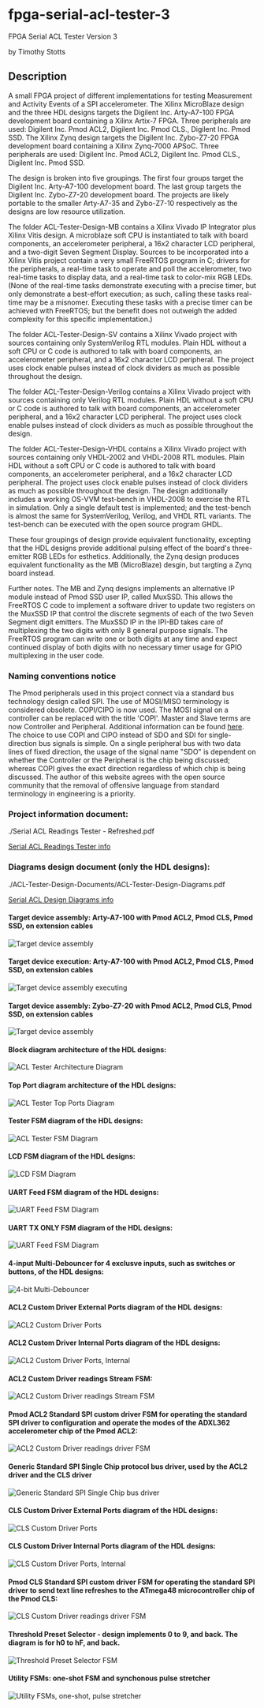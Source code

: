 # fpga-serial-acl-tester-3

FPGA Serial ACL Tester Version 3

by Timothy Stotts


## Description
A small FPGA project of different implementations for testing Measurement and Activity Events of a SPI accelerometer.
The Xilinx MicroBlaze design and the three HDL designs targets the
Digilent Inc. Arty-A7-100 FPGA development board containing a Xilinx Artix-7 FPGA.
Three peripherals are used: Digilent Inc. Pmod ACL2, Digilent Inc. Pmod CLS., Digilent Inc. Pmod SSD.
The Xilinx Zynq design targets the
Digilent Inc. Zybo-Z7-20 FPGA development board containing a Xilinx Zynq-7000 APSoC.
Three peripherals are used: Digilent Inc. Pmod ACL2, Digilent Inc. Pmod CLS., Digilent Inc. Pmod SSD.

The design is broken into five groupings. 
The first four groups target the Digilent Inc. Arty-A7-100 development board.
The last group targets the Digilent Inc. Zybo-Z7-20 development board.
The projects are likely portable to the smaller Arty-A7-35 and Zybo-Z7-10 respectively
as the designs are low resource utilization.

The folder ACL-Tester-Design-MB contains a Xilinx Vivado IP Integrator plus
Xilinx Vitis design.
A microblaze soft CPU is instantiated to talk with board components,
an accelerometer peripheral,
a 16x2 character LCD peripheral,
and a two-digit Seven Segment Display.
Sources to be incorporated into a Xilinx Vitis project contain
a very small FreeRTOS program in C; drivers
for the peripherals, a real-time task to operate and poll the accelerometer,
two real-time tasks to display data, and a real-time task to color-mix RGB LEDs.
(None of the real-time tasks demonstrate executing with a precise timer, but only
demonstrate a best-effort execution; as such, calling these tasks real-time
may be a misnomer. Executing these tasks with a precise timer can be achieved
with FreeRTOS; but the benefit does not outweigh the added complexity for
this specific implementation.)  

The folder ACL-Tester-Design-SV contains a Xilinx Vivado project with sources
containing only SystemVerilog RTL modules. Plain HDL without a soft CPU or C code is authored to
talk with board components, an accelerometer peripheral, and a 16x2 character LCD peripheral.
The project uses clock enable pulses instead of clock dividers
as much as possible throughout the design.

The folder ACL-Tester-Design-Verilog contains a Xilinx Vivado project with sources
containing only Verilog RTL modules. Plain HDL without a soft CPU or C code is authored to
talk with board components, an accelerometer peripheral, and a 16x2 character LCD peripheral.
The project uses clock enable pulses instead of clock dividers
as much as possible throughout the design.

The folder ACL-Tester-Design-VHDL contains a Xilinx Vivado project with sources
containing only VHDL-2002 and VHDL-2008 RTL modules. Plain HDL without a soft CPU or C code
is authored to
talk with board components, an accelerometer peripheral, and a 16x2 character LCD peripheral.
The project uses clock enable pulses instead of clock dividers
as much as possible throughout the design.
The design additionally includes a working OS-VVM
test-bench in VHDL-2008 to exercise the RTL in simulation. Only a single default test is
implemented; and the test-bench is almost the same for SystemVerilog, Verilog, and VHDL RTL
variants. The test-bench can be executed with the open source program GHDL.

These four groupings of design provide equivalent functionality, excepting that the HDL designs provide
additional pulsing effect of the board's three-emitter RGB LEDs for esthetics. Additionally, the Zynq
design produces equivalent functionality as the MB (MicroBlaze) desgin, but targting a Zynq board instead.

Further notes.
The MB and Zynq designs
implements an alternative IP module instead of Pmod SSD user IP, called MuxSSD. This allows the
FreeRTOS C code to implement a software driver to update two registers on the MuxSSD IP that control
the discrete segments of each of the two Seven Segment digit emitters. The MuxSSD IP in the IPI-BD
takes care of multiplexing the two digits with only 8 general purpose signals. The FreeRTOS
program can write one or both digits at any time and expect continued display of both digits
with no necessary timer usage for GPIO multiplexing in the user code.

### Naming conventions notice
The Pmod peripherals used in this project connect via a standard bus technology design called SPI.
The use of MOSI/MISO terminology is considered obsolete. COPI/CIPO is now used. The MOSI signal on a
controller can be replaced with the title 'COPI'. Master and Slave terms are now Controller and Peripheral.
Additional information can be found [here](https://www.oshwa.org/a-resolution-to-redefine-spi-signal-names).
The choice to use COPI and CIPO instead of SDO and SDI for single-direction bus signals is simple.
On a single peripheral bus with two data lines of fixed direction, the usage of the signal name
"SDO" is dependent on whether the Controller or the Peripheral is the chip being discussed;
whereas COPI gives the exact direction regardless of which chip is being discussed. The author
of this website agrees with the open source community that the removal of offensive language from
standard terminology in engineering is a priority.

### Project information document:

./Serial ACL Readings Tester - Refreshed.pdf

[Serial ACL Readings Tester info](https://github.com/timothystotts/fpga-serial-acl-tester-3/blob/main/Serial%20ACL%20Readings%20Tester%20-%20Refreshed.pdf)

### Diagrams design document (only the HDL designs):

./ACL-Tester-Design-Documents/ACL-Tester-Design-Diagrams.pdf

[Serial ACL Design Diagrams info](https://github.com/timothystotts/fpga-serial-acl-tester-3/blob/main/ACL-Tester-Design-Documents/ACL-Tester-Design-Diagrams.pdf)

#### Target device assembly: Arty-A7-100 with Pmod ACL2, Pmod CLS, Pmod SSD, on extension cables
![Target device assembly](https://github.com/timothystotts/fpga-serial-acl-tester-3/blob/main/ACL-Tester-Design-Documents/img_serial-acl-tester-assembled-20190718.jpg)

#### Target device execution: Arty-A7-100 with Pmod ACL2, Pmod CLS, Pmod SSD, on extension cables
![Target device assembly executing](https://github.com/timothystotts/fpga-serial-acl-tester-3/blob/main/ACL-Tester-Design-Documents/img_serial-acl-tester-executing-a-20210217.jpg)

#### Target device assembly: Zybo-Z7-20 with Pmod ACL2, Pmod CLS, Pmod SSD, on extension cables
![Target device assembly](https://github.com/timothystotts/fpga-serial-acl-tester-3/blob/main/ACL-Tester-Design-Documents/img_serial-acl-tester-assembled-20200731.jpg)


#### Block diagram architecture of the HDL designs:
![ACL Tester Architecture Diagram](https://github.com/timothystotts/fpga-serial-acl-tester-3/blob/main/ACL-Tester-Design-Documents/ACL-Tester-Design-Diagrams-Architecture%201.svg)

#### Top Port diagram architecture of the HDL designs:
![ACL Tester Top Ports Diagram](https://github.com/timothystotts/fpga-serial-acl-tester-3/blob/main/ACL-Tester-Design-Documents/ACL-Tester-Design-Diagrams-Top-Ports.svg)

#### Tester FSM diagram of the HDL designs:
![ACL Tester FSM Diagram](https://github.com/timothystotts/fpga-serial-acl-tester-3/blob/main/ACL-Tester-Design-Documents/ACL-Tester-Design-Diagrams-Tester-FSM.svg)

#### LCD FSM diagram of the HDL designs:
![LCD FSM Diagram](https://github.com/timothystotts/fpga-serial-acl-tester-3/blob/main/ACL-Tester-Design-Documents/ACL-Tester-Design-Diagrams-LCD-FSM.svg)

#### UART Feed FSM diagram of the HDL designs:
![UART Feed FSM Diagram](https://github.com/timothystotts/fpga-serial-acl-tester-3/blob/main/ACL-Tester-Design-Documents/ACL-Tester-Design-Diagrams-UARTfeed.svg)

#### UART TX ONLY FSM diagram of the HDL designs:
![UART Feed FSM Diagram](https://github.com/timothystotts/fpga-serial-acl-tester-3/blob/main/ACL-Tester-Design-Documents/ACL-Tester-Design-Diagrams-UART-Tx-FSM.svg)

#### 4-input Multi-Debouncer for 4 exclusve inputs, such as switches or buttons, of the HDL designs:
![4-bit Multi-Debouncer](https://github.com/timothystotts/fpga-serial-acl-tester-3/blob/main/ACL-Tester-Design-Documents/ACL-Tester-Design-Diagrams-multi-debounce.svg)

#### ACL2 Custom Driver External Ports diagram of the HDL designs:
![ACL2 Custom Driver Ports](https://github.com/timothystotts/fpga-serial-acl-tester-3/blob/main/ACL-Tester-Design-Documents/ACL-Tester-Design-Diagrams-ACL2-ports.svg)

#### ACL2 Custom Driver Internal Ports diagram of the HDL designs:
![ACL2 Custom Driver Ports, Internal](https://github.com/timothystotts/fpga-serial-acl-tester-3/blob/main/ACL-Tester-Design-Documents/ACL-Tester-Design-Diagrams-ACL2-ports-internal.svg)

#### ACL2 Custom Driver readings Stream FSM:
![ACL2 Custom Driver readings Stream FSM](https://github.com/timothystotts/fpga-serial-acl-tester-3/blob/main/ACL-Tester-Design-Documents/ACL-Tester-Design-Diagrams-StreamFSM.svg)

#### Pmod ACL2 Standard SPI custom driver FSM for operating the standard SPI driver to configuration and operate the modes of the ADXL362 accelerometer chip of the Pmod ACL2:
![ACL2 Custom Driver readings driver FSM](https://github.com/timothystotts/fpga-serial-acl-tester-3/blob/main/ACL-Tester-Design-Documents/ACL-Tester-Design-Diagrams-ADXL362-driver-FSM.svg)

#### Generic Standard SPI Single Chip protocol bus driver, used by the ACL2 driver and the CLS driver
![Generic Standard SPI Single Chip bus driver](https://github.com/timothystotts/fpga-serial-acl-tester-3/blob/main/ACL-Tester-Design-Documents/ACL-Tester-Design-Diagrams-SPI-generic-FSM.svg)

#### CLS Custom Driver External Ports diagram of the HDL designs:
![CLS Custom Driver Ports](https://github.com/timothystotts/fpga-serial-acl-tester-3/blob/main/ACL-Tester-Design-Documents/ACL-Tester-Design-Diagrams-CLS-ports.svg)

#### CLS Custom Driver Internal Ports diagram of the HDL designs:
![CLS Custom Driver Ports, Internal](https://github.com/timothystotts/fpga-serial-acl-tester-3/blob/main/ACL-Tester-Design-Documents/ACL-Tester-Design-Diagrams-CLS-ports-internal.svg)

#### Pmod CLS Standard SPI custom driver FSM for operating the standard SPI driver to send text line refreshes to the ATmega48 microcontroller chip of the Pmod CLS:
![CLS Custom Driver readings driver FSM](https://github.com/timothystotts/fpga-serial-acl-tester-3/blob/main/ACL-Tester-Design-Documents/ACL-Tester-Design-Diagrams-CLS-driver-FSM.svg)

#### Threshold Preset Selector - design implements 0 to 9, and back. The diagram is for h0 to hF, and back.
![Threshold Preset Selector FSM](https://github.com/timothystotts/fpga-serial-acl-tester-3/blob/main/ACL-Tester-Design-Documents/ACL-Tester-Design-Diagrams-thresh-preset-sel-FSM.svg)

#### Utility FSMs: one-shot FSM and synchonous pulse stretcher
![Utility FSMs, one-shot, pulse stretcher](https://github.com/timothystotts/fpga-serial-acl-tester-3/blob/main/ACL-Tester-Design-Documents/ACL-Tester-Design-Diagrams-Utility-FSMs.svg)
